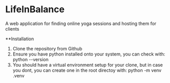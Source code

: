 # LifeInBalance
A web application for finding online yoga sessions and hosting them for clients

**Installation

1. Clone the repository from Github
2. Ensure you have python installed onto your system, you can check with: python --version
3. You should have a virtual environment setup for your clone, but in case you dont, you can create one in the root directoy with: python -m venv .venv
